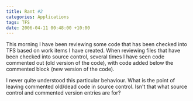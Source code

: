 ```yaml
---
title: Rant #2
categories: Applications
tags: TFS
date: 2006-04-11 00:48:00 +10:00
---
```


 This morning I have been reviewing some code that has been checked into TFS based on work items I have created. When reviewing files that have been checked into source control, several times I have seen code commented out (old version of the code), with code added below the commented block (new version of the code). 

 I never quite understood this particular behaviour. What is the point of leaving commented old/dead code in source control. Isn't that what source control and commented version entries are for? 


